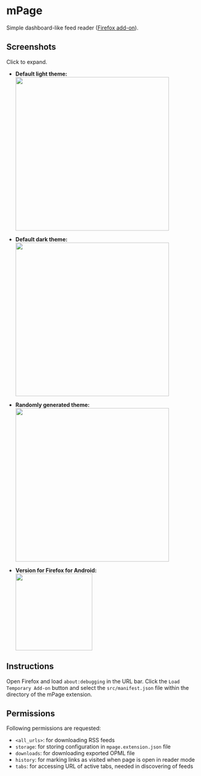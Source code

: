 mPage
=====

Simple dashboard-like feed reader ([Firefox add-on](https://addons.mozilla.org/en-US/firefox/addon/mpage/)).

Screenshots
-----------

Click to expand.

* **Default light theme:**  
  <kbd><img src="https://raw.github.com/mpod/mPage/master/screenshots/light-theme.png" width="400"/></kbd>

* **Default dark theme:**  
  <kbd><img src="https://raw.github.com/mpod/mPage/master/screenshots/dark-theme.png" width="400"/></kbd>

* **Randomly generated theme:**  
  <kbd><img src="https://raw.github.com/mpod/mPage/master/screenshots/random-theme.png" width="400"/></kbd>

* **Version for Firefox for Android:**      
  <kbd><img src="https://raw.github.com/mpod/mPage/master/screenshots/android.png" width="200"/></kbd> 

Instructions
------------

Open Firefox and load `about:debugging` in the URL bar. Click the `Load 
Temporary Add-on` button and select the `src/manifest.json` file within the 
directory of the mPage extension.

Permissions
-----------

Following permissions are requested: 

* `<all_urls>`: for downloading RSS feeds
* `storage`: for storing configuration in `mpage.extension.json` file
* `downloads`: for downloading exported OPML file
* `history`: for marking links as visited when page is open in reader mode
* `tabs`: for accessing URL of active tabs, needed in discovering of feeds

